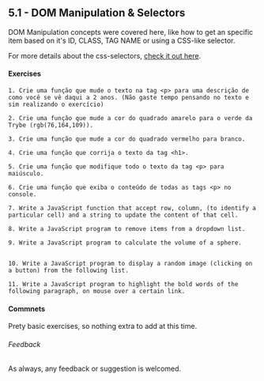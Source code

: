 ## 5.1 - DOM Manipulation & Selectors

DOM Manipulation concepts were covered here, like how to get an specific item based on it's ID, CLASS, TAG NAME or using a CSS-like selector.

For more details about the css-selectors, [check it out here](https://www.w3schools.com/cssref/css_selectors.asp).

#### Exercises

```
1. Crie uma função que mude o texto na tag <p> para uma descrição de como você se vê daqui a 2 anos. (Não gaste tempo pensando no texto e sim realizando o exercício)

2. Crie uma função que mude a cor do quadrado amarelo para o verde da Trybe (rgb(76,164,109)).

3. Crie uma função que mude a cor do quadrado vermelho para branco.

4. Crie uma função que corrija o texto da tag <h1>.

5. Crie uma função que modifique todo o texto da tag <p> para maiúsculo.

6. Crie uma função que exiba o conteúdo de todas as tags <p> no console.

7. Write a JavaScript function that accept row, column, (to identify a particular cell) and a string to update the content of that cell.

8. Write a JavaScript program to remove items from a dropdown list.

9. Write a JavaScript program to calculate the volume of a sphere.


10. Write a JavaScript program to display a random image (clicking on a button) from the following list.

11. Write a JavaScript program to highlight the bold words of the following paragraph, on mouse over a certain link.
```

#### Commnets

Prety basic exercises, so nothing extra to add at this time.

###### Feedback

As always, any feedback or suggestion is welcomed.
